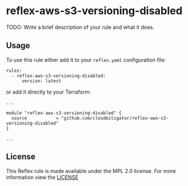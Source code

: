 # reflex-aws-s3-versioning-disabled
TODO: Write a brief description of your rule and what it does.

## Usage
To use this rule either add it to your `reflex.yaml` configuration file:  
```
rules:
  - reflex-aws-s3-versioning-disabled:
      version: latest
```

or add it directly to your Terraform:  
```
...

module "reflex-aws-s3-versioning-disabled" {
  source           = "github.com/cloudmitigator/reflex-aws-s3-versioning-disabled"
}

...
```

## License
This Reflex rule is made available under the MPL 2.0 license. For more information view the [LICENSE](https://github.com/cloudmitigator/reflex-aws-s3-versioning-disabled/blob/master/LICENSE) 